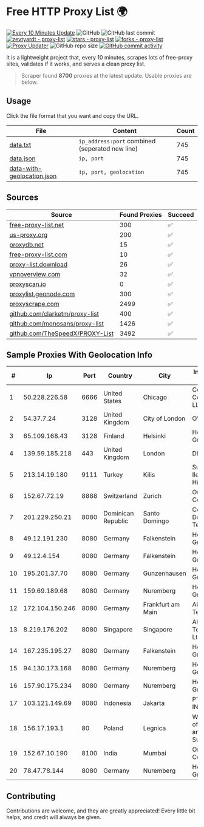
# Free HTTP Proxy List 🌍

[![Every 10 Minutes Update](https://github.com/mertguvencli/http-proxy-list/actions/workflows/main.yml/badge.svg?branch=main)](https://github.com/mertguvencli/http-proxy-list/actions/workflows/main.yml)
![GitHub](https://img.shields.io/github/license/mertguvencli/http-proxy-list)
![GitHub last commit](https://img.shields.io/github/last-commit/mertguvencli/http-proxy-list)
[![zevtyardt - proxy-list](https://img.shields.io/static/v1?label=zevtyardt&message=proxy-list&color=blue&logo=github)](https://github.com/zevtyardt/proxy-list "Go to GitHub repo")
[![stars - proxy-list](https://img.shields.io/github/stars/zevtyardt/proxy-list?style=social)](https://github.com/zevtyardt/proxy-list)
[![forks - proxy-list](https://img.shields.io/github/forks/zevtyardt/proxy-list?style=social)](https://github.com/zevtyardt/proxy-list)
[![Proxy Updater](https://github.com/zevtyardt/proxy-list/workflows/Proxy%20Updater/badge.svg)](https://github.com/zevtyardt/proxy-list/actions?query=workflow:"Proxy+Updater")
![GitHub repo size](https://img.shields.io/github/repo-size/zevtyardt/proxy-list)
[![GitHub commit activity](https://img.shields.io/github/commit-activity/m/zevtyardt/proxy-list?logo=commits)](https://github.com/zevtyardt/proxy-list/commits/main)

It is a lightweight project that, every 10 minutes, scrapes lots of free-proxy sites, validates if it works, and serves a clean proxy list.

> Scraper found **8700** proxies at the latest update. Usable proxies are below.

## Usage

Click the file format that you want and copy the URL.

|File|Content|Count|
|----|-------|-----|
|[data.txt](https://raw.githubusercontent.com/mertguvencli/http-proxy-list/main/proxy-list/data.txt)|`ip_address:port` combined (seperated new line)|745|
|[data.json](https://raw.githubusercontent.com/mertguvencli/http-proxy-list/main/proxy-list/data.json)|`ip, port`|745|
|[data-with-geolocation.json](https://raw.githubusercontent.com/mertguvencli/http-proxy-list/main/proxy-list/data-with-geolocation.json)|`ip, port, geolocation`|745|

## Sources

|Source|Found Proxies|Succeed|
|------|-------------|-------|
|[free-proxy-list.net](https://free-proxy-list.net)|300|✅|
|[us-proxy.org](https://www.us-proxy.org)|200|✅|
|[proxydb.net](http://proxydb.net)|15|✅|
|[free-proxy-list.com](https://free-proxy-list.com/?page=&port=&type%5B%5D=http&type%5B%5D=https&up_time=0&search=Search)|10|✅|
|[proxy-list.download](https://www.proxy-list.download/HTTP)|26|✅|
|[vpnoverview.com](https://vpnoverview.com/privacy/anonymous-browsing/free-proxy-servers)|32|✅|
|[proxyscan.io](https://www.proxyscan.io)|0|✅|
|[proxylist.geonode.com](https://proxylist.geonode.com/api/proxy-list?limit=300&page=1&sort_by=lastChecked&sort_type=desc&protocols=http,https)|300|✅|
|[proxyscrape.com](https://api.proxyscrape.com/v2/?request=displayproxies&protocol=http&timeout=10000&country=all&ssl=all&anonymity=all)|2499|✅|
|[github.com/clarketm/proxy-list](https://raw.githubusercontent.com/clarketm/proxy-list/master/proxy-list-raw.txt)|400|✅|
|[github.com/monosans/proxy-list](https://raw.githubusercontent.com/monosans/proxy-list/main/proxies/http.txt)|1426|✅|
|[github.com/TheSpeedX/PROXY-List](https://raw.githubusercontent.com/TheSpeedX/PROXY-List/master/http.txt)|3492|✅|


## Sample Proxies With Geolocation Info

|#|Ip|Port|Country|City|Internet Service Provider|
|-|--|----|-------|----|-------------------------|
|1|50.228.226.58|6666|United States|Chicago|Comcast Cable Communications, LLC|
|2|54.37.7.24|3128|United Kingdom|City of London|OVH SAS|
|3|65.109.168.43|3128|Finland|Helsinki|Hetzner Online GmbH|
|4|139.59.185.218|443|United Kingdom|London|DIGITALOCEAN|
|5|213.14.19.180|9111|Turkey|Kilis|Superonline Iletisim Hizmetleri A.S.|
|6|152.67.72.19|8888|Switzerland|Zurich|Oracle Corporation|
|7|201.229.250.21|8080|Dominican Republic|Santo Domingo|Compañía Dominicana de Teléfonos S. A.|
|8|49.12.191.230|8080|Germany|Falkenstein|Hetzner Online GmbH|
|9|49.12.4.154|8080|Germany|Falkenstein|Hetzner Online GmbH|
|10|195.201.37.70|8080|Germany|Gunzenhausen|Hetzner Online GmbH|
|11|159.69.189.68|8080|Germany|Nuremberg|Hetzner Online GmbH|
|12|172.104.150.246|8080|Germany|Frankfurt am Main|Akamai Technologies|
|13|8.219.176.202|8080|Singapore|Singapore|Alibaba (US) Technology Co., Ltd.|
|14|167.235.195.27|8080|Germany|Falkenstein|Hetzner Online GmbH|
|15|94.130.173.168|8080|Germany|Nuremberg|Hetzner Online GmbH|
|16|157.90.175.234|8080|Germany|Nuremberg|Hetzner Online GmbH|
|17|103.121.149.69|8080|Indonesia|Jakarta|PT EMERIO INDONESIA|
|18|156.17.193.1|80|Poland|Legnica|Wroclaw Centre of Networking and Supercomputing|
|19|152.67.10.190|8100|India|Mumbai|Oracle Corporation|
|20|78.47.78.144|8080|Germany|Nuremberg|Hetzner Online GmbH|



## Contributing

Contributions are welcome, and they are greatly appreciated! Every
little bit helps, and credit will always be given.

